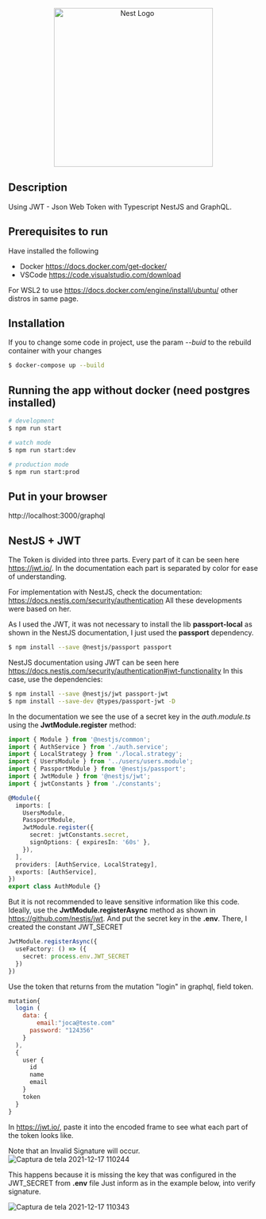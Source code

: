 <p align="center">
  <a href="http://nestjs.com/" target="blank"><img src="https://nestjs.com/img/logo_text.svg" width="320" alt="Nest Logo" /></a>
</p>

## Description

Using JWT - Json Web Token with Typescript NestJS and GraphQL.

## Prerequisites to run

Have installed the following
- Docker https://docs.docker.com/get-docker/
- VSCode https://code.visualstudio.com/download

For WSL2 to use https://docs.docker.com/engine/install/ubuntu/ other distros in same page.

## Installation
If you to change some code in project, use the param *--buid* to the rebuild container with your changes
```bash
$ docker-compose up --build
```

## Running the app without docker (need postgres installed)

```bash
# development
$ npm run start

# watch mode
$ npm run start:dev

# production mode
$ npm run start:prod
```

## Put in your browser
http://localhost:3000/graphql

## NestJS + JWT
The Token is divided into three parts. Every part of it can be seen here https://jwt.io/. In the documentation each part is separated by color for ease of understanding.

For implementation with NestJS, check the documentation: https://docs.nestjs.com/security/authentication
All these developments were based on her.

As I used the JWT, it was not necessary to install the lib **passport-local** as shown in the NestJS documentation, I just used the **passport** dependency.
```bash
$ npm install --save @nestjs/passport passport
```

NestJS documentation using JWT can be seen here https://docs.nestjs.com/security/authentication#jwt-functionality
In this case, use the dependencies: 
```bash
$ npm install --save @nestjs/jwt passport-jwt
$ npm install --save-dev @types/passport-jwt -D
```

In the documentation we see the use of a secret key in the *auth.module.ts* using the **JwtModule.register** method:
```typescript
import { Module } from '@nestjs/common';
import { AuthService } from './auth.service';
import { LocalStrategy } from './local.strategy';
import { UsersModule } from '../users/users.module';
import { PassportModule } from '@nestjs/passport';
import { JwtModule } from '@nestjs/jwt';
import { jwtConstants } from './constants';

@Module({
  imports: [
    UsersModule,
    PassportModule,
    JwtModule.register({
      secret: jwtConstants.secret,
      signOptions: { expiresIn: '60s' },
    }),
  ],
  providers: [AuthService, LocalStrategy],
  exports: [AuthService],
})
export class AuthModule {}
```

But it is not recommended to leave sensitive information like this code. Ideally, use the **JwtModule.registerAsync** method as shown in https://github.com/nestjs/jwt. And put the secret key in the **.env**. There, I created the constant JWT_SECRET
```typescript
JwtModule.registerAsync({
  useFactory: () => ({
    secret: process.env.JWT_SECRET
  })
})
```

Use the token that returns from the mutation "login" in graphql, field token.
```javascript
mutation{
  login (
    data: {
    	email:"joca@teste.com"
      password: "124356"
    }
  ),
  {
    user {
      id
      name
      email
    }
    token
  }
}
```

In https://jwt.io/, paste it into the encoded frame to see what each part of the token looks like. 

Note that an Invalid Signature will occur.
![Captura de tela 2021-12-17 110244](https://user-images.githubusercontent.com/66276069/146563967-8503dfa0-cacf-4cf7-9584-bddf00e99b0e.png)

This happens because it is missing the key that was configured in the JWT_SECRET from **.env** file
Just inform as in the example below, into verify signature.

![Captura de tela 2021-12-17 110343](https://user-images.githubusercontent.com/66276069/146564133-8a2f3f47-d1a8-4355-a4f8-9bb88b8deff6.png)


